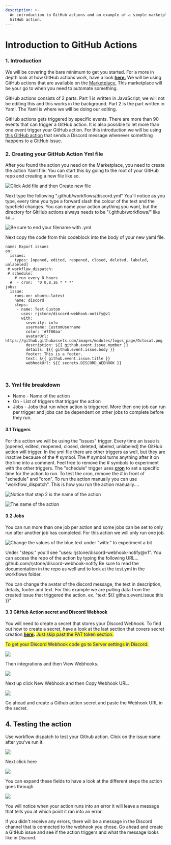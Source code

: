```yaml
---
description: >-
  An introduction to GitHub actions and an example of a simple marketplace
  GitHub action.
---
```


# Introduction to GitHub Actions

### 1. Introduction

We will be covering the bare minimum to get you started. For a more in depth look at how GitHub actions work, have a look [**here.**](https://docs.github.com/en/actions) We will be using GitHub actions that are available on the [Marketplace.](https://github.com/marketplace?category=\&query=\&type=actions\&verification=) This marketplace will be your go to when you need to automate something.&#x20;

GitHub actions consists of 2 parts. Part 1 is written in JavaScript, we will not be editing this and this works in the background. Part 2 is the part written in Yaml. The Yaml is where we will be doing our editing.&#x20;

GitHub actions gets triggered by specific events. There are more than 90 events that can trigger a GitHub action. It is also possible to let more than one event trigger your GitHub action. For this introduction we will be using [this GitHub action](https://github.com/rjstone/discord-webhook-notify) that sends a Discord message whenever something happens to a GitHub Issue.

### 2.  Creating your GitHub Action Yml file

After you found the action you need on the Marketplace, you need to create the action Yaml file. You can start this by going to the root of your GitHub repo and creating a new file like so.

![Click Add file and then Create new file](<../../.gitbook/assets/Gitbook (1).png>)

Next type the following ".github/workflows/discord.yml" You'll notice as you type, every time you type a forward slash the colour of the text and the typefield changes. You can name your action anything you want, but the directory for GitHub actions always needs to be "/.github/workflows/" like so...

![Be sure to end your filename with .yml](<../../.gitbook/assets/Gitbook (2).png>)

Next copy the code from this codeblock into the body of your new yaml file.

```
name: Export issues   
on:                   
  issues:
    types: [opened, edited, reopened, closed, deleted, labeled, unlabeled]
 # workflow_dispatch:   
 # schedule:
    # run every 8 hours
  #  - cron:  '0 0,8,16 * * *'
jobs:
  issue:
    runs-on: ubuntu-latest
    name: discord
    steps:
     - name: Test Custom
       uses: rjstone/discord-webhook-notify@v1
       with:
         severity: info
         username: CustomUsername
         color: '#ff00aa'
         avatarUrl: https://github.githubassets.com/images/modules/logos_page/Octocat.png
         description: ${{ github.event.issue.number }}
         details: ${{ github.event.issue.body }}
         footer: This is a footer.
         text: ${{ github.event.issue.title }}
         webhookUrl: ${{ secrets.DISCORD_WEBHOOK }}

 
```

### 3. Yml file breakdown

* Name - Name of the action
* On - List of triggers that trigger the action
* Jobs - Jobs that run when action is triggered. More then one job can run per trigger and jobs can be dependent on other jobs to complete before they run.

#### 3.1 Triggers

For this action we will be using the "issues" trigger. Every time an issue is \[opened, edited, reopened, closed, deleted, labeled, unlabeled] the GitHub action will trigger. In the yml file there are other triggers as well, but they are inactive because of the # symbol. The # symbol turns anything after it on the line into a comment. Feel free to remove the # symbols to experiment with the other triggers. The "schedule" trigger uses [**cron**](https://crontab.guru/#0\_0\_\*\_\*\_6) to set a specific time for the action to run. To test the cron, remove the # in front of "schedule" and "cron". To run the action manually you can use "workflow\_dispatch". This is how you run the action manually....



![Notice that step 2 is the name of the action](<../../.gitbook/assets/Gitbook (3).png>)

![The name of the action](<../../.gitbook/assets/Gitbook (4) (1).png>)

#### 3.2 Jobs

You can run more than one job per action and some jobs can be set to only run after another job has completed. For this action we will only run one job.&#x20;

![Change the values of the blue text under "with:" to experiment a bit](<../../.gitbook/assets/Gitbook (4).png>)

Under "steps:" you'll see "uses: rjstone/discord-webhook-notify@v1". You can access the repo of the action by typing the following URL... github.com/rjstone/discord-webhook-notify  Be sure to read the documentation in the repo as well and to look at the test.yml in the workflows folder.

You can change the avatar of the discord message, the text in description, details, footer and text. For this example we are pulling data from the created issue that triggered the action. ex. "text: $\{{ github.event.issue.title \}}"&#x20;

#### 3.3 GitHub Action secret and Discord Webhook

You will need to create a secret that stores your Discord Webhook. To find out how to create a secret, have a look at the last section that covers secret creation [<mark style="color:blue;">**here**</mark>](pat-token.md)<mark style="color:blue;">**.**</mark>  <mark style="color:blue;"></mark><mark style="color:blue;">Just skip past the PAT token section.</mark>&#x20;

<mark style="color:blue;">To get your Discord Webhook code go to Server settings in Discord.</mark>

![](<../../.gitbook/assets/Gitbook (5) (1).png>)

Then integrations and then View Webhooks.

![](<../../.gitbook/assets/Gitbook (6) (1) (1).png>)

&#x20;Next up click New Webhook and then Copy Webhook URL.

![](<../../.gitbook/assets/Gitbook (7) (1).png>)

Go ahead and create a Github action secret and paste the Webhook URL in the secret.

## 4. Testing the action

Use workflow dispatch to test your Github action. Click on the issue name after you've run it.

![](<../../.gitbook/assets/Gitbook (7).png>)

Next click here

![](<../../.gitbook/assets/Gitbook (6) (1).png>)

You can expand these fields to have a look at the different steps the action goes through.&#x20;

![](<../../.gitbook/assets/Gitbook (5).png>)

You will notice when your action runs into an error it will leave a message that tells you at which point it ran into an error.&#x20;

If you didn't receive any errors, there will be a message in the Discord channel that is connected to the webhook you chose. Go ahead and create a GitHub issue and see if the action triggers and what the message looks like in Discord.

